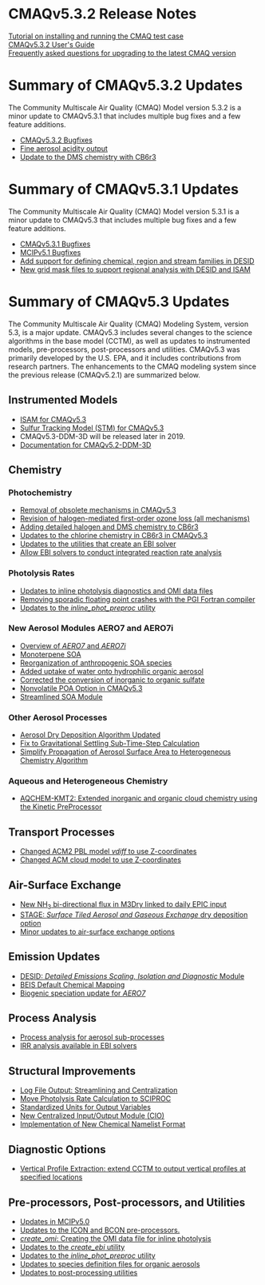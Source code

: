 CMAQv5.3.2 Release Notes
=====================================
[Tutorial on installing and running the CMAQ test case](../Users_Guide/Tutorials/CMAQ_UG_tutorial_benchmark.md)  
[CMAQv5.3.2 User's Guide](../Users_Guide/README.md)  
[Frequently asked questions for upgrading to the latest CMAQ version](CMAQ_FAQ.md)  

# Summary of CMAQv5.3.2 Updates 

The Community Multiscale Air Quality (CMAQ) Model version 5.3.2 is a minor update to CMAQv5.3.1 that includes multiple bug fixes and a few feature additions.  

* [CMAQv5.3.2 Bugfixes](CMAQv5.3.2_bugfixes.md)
* [Fine aerosol acidity output](specdef_ae7_pH.md)
* [Update to the DMS chemistry with CB6r3](DMS_chemistry_update.md)

# Summary of CMAQv5.3.1 Updates  

The Community Multiscale Air Quality (CMAQ) Model version 5.3.1 is a minor update to CMAQv5.3 that includes multiple bug fixes and a few  feature additions.

* [CMAQv5.3.1 Bugfixes](CMAQv5.3.1_bugfixes.md)
* [MCIPv5.1 Bugfixes](MCIPv5.1_bugfixes.md)
* [Add support for defining chemical, region and stream families in DESID](DESID_families.md)
* [New  grid mask files to support regional analysis with DESID and ISAM](regional_12US1_gridmask.md)

# Summary of CMAQv5.3 Updates

The Community Multiscale Air Quality (CMAQ) Modeling System, version 5.3, is a major update. CMAQv5.3 includes several changes to the science algorithms in the base model (CCTM), as well as updates to instrumented models, pre-processors, post-processors and utilities. CMAQv5.3 was primarily developed by the U.S. EPA, and it includes contributions from research partners.  The enhancements to the CMAQ modeling system since the previous release (CMAQv5.2.1) are summarized below.

<a id="instrumented_models"></a>
## Instrumented Models
 * [ISAM for CMAQv5.3](updates_to_CMAQ_ISAM.md)
 * [Sulfur Tracking Model (STM) for CMAQv5.3](sulfur_tracking.md)
 * CMAQv5.3-DDM-3D will be released later in 2019. 
 * [Documentation for CMAQv5.2-DDM-3D](https://github.com/USEPA/CMAQ/blob/5.2_DDM-3D/DOCS/Instrumented_Docs/CMAQ_DDM.md)

 
<a id="chemistry"></a>
## Chemistry
### Photochemistry

  * [Removal of obsolete mechanisms in CMAQv5.3](obsolete_mechanisms.md)
  * [Revision of halogen-mediated first-order ozone loss (all mechanisms)](simple_halogen_chemistry.md)
  * [Adding detailed halogen and DMS chemistry to CB6r3](detailed_halogen_and_DMS_chemistry.md)
  * [Updates to the chlorine chemistry in CB6r3 in CMAQv5.3](chlorine_chemistry_CB6r3.md)
  * [Updates to the utilities that create an EBI solver](updates_to_create_ebi.md)
  * [Allow EBI solvers to conduct integrated reaction rate analysis](allow_ebi_to_do_IRR_analysis.md)
  
### Photolysis Rates
 * [Updates to inline photolysis diagnostics and OMI data files](inline_phot_diagnostic_and_OMI.md)
 * [Removing sporadic floating point crashes with the PGI Fortran compiler](inline_phot_pgi_floating_point_crashes.md)
 * [Updates to the _inline_phot_preproc_ utility](updates_to_inline_phot_preproc.md)
 
### New Aerosol Modules AERO7 and AERO7i
  * [Overview of *AERO7* and *AERO7i*](aero7_overview.md)  
  * [Monoterpene SOA](monoterpene_SOA.md)  
  * [Reorganization of anthropogenic SOA species](anthro_SOA.md)  
  * [Added uptake of water onto hydrophilic organic aerosol](organic_water.md)  
  * [Corrected the conversion of inorganic to organic sulfate](inorganicsulfate_iepox_fix.md)  
  * [Nonvolatile POA Option in CMAQv5.3](nonvolatile_POA.md)
  * [Streamlined SOA Module](streamlined_SOA.md)

### Other Aerosol Processes
  * [Aerosol Dry Deposition Algorithm Updated](aerosol_dry_deposition.md)  
  * [Fix to Gravitational Settling Sub-Time-Step Calculation](gravitational_settling.md)  
  * [Simplify Propagation of Aerosol Surface Area to Heterogeneous Chemistry Algorithm](HetChem_aerosol_param.md)
  
### Aqueous and Heterogeneous Chemistry
 * [AQCHEM-KMT2: Extended inorganic and organic cloud chemistry using the Kinetic PreProcessor](aqchem-kmt2.md)
 
## Transport Processes
 * [Changed ACM2 PBL model _vdiff_ to use Z-coordinates](VdiffZ.md)
 * [Changed ACM cloud model to use Z-coordinates](Z-coords%20for%20ACMcloud.md)
 
## Air-Surface Exchange
 * [New NH<sub>3</sub> bi-directional flux in M3Dry linked to daily EPIC input](M3dry-Bidi.md)
 * [STAGE: *Surface Tiled Aerosol and Gaseous Exchange* dry deposition option](stage_overview.md)
 * [Minor updates to air-surface exchange options](asx_run_options.md)

## Emission Updates
 * [DESID: *Detailed Emissions Scaling, Isolation and Diagnostic* Module](emissions_redesign.md)
 * [BEIS Default Chemical Mapping](BEIS_mapping.md)
 * [Biogenic speciation update for *AERO7*](biogenic_apinene.md)

## Process Analysis
 * [Process analysis for aerosol sub-processes](aerosol_process_analysis.md)
 * [IRR analysis available in EBI solvers](allow_ebi_to_do_IRR_analysis.md)

## Structural Improvements
 * [Log File Output: Streamlining and Centralization](logfile.md)
 * [Move Photolysis Rate Calculation to SCIPROC](move_phot_to_sciproc.md)
 * [Standardized Units for Output Variables](output_units.md)
 * [New Centralized Input/Output Module (CIO)](centralized_io.md)
 * [Implementation of New Chemical Namelist Format](chemical_namelists.md)

## Diagnostic Options
 * [Vertical Profile Extraction: extend CCTM to output vertical profiles at specified locations](vertical_extraction.md)

## Pre-processors, Post-processors, and Utilities
 * [Updates in MCIPv5.0](../../PREP/mcip/docs/ReleaseNotes)
 * [Updates to the ICON and BCON pre-processors.](updates_to_ICON_BCON.md)
 * [*create_omi*: Creating the OMI data file for inline photolysis](Add_create_omi_tool.md)
 * [Updates to the *create_ebi* utility](updates_to_create_ebi.md)
 * [Updates to the *inline_phot_preproc* utility](updates_to_inline_phot_preproc.md)
 * [Updates to species definition files for organic aerosols](specdef_aero.md)
 * [Updates to post-processing utilities](postprocessing_tools.md)

